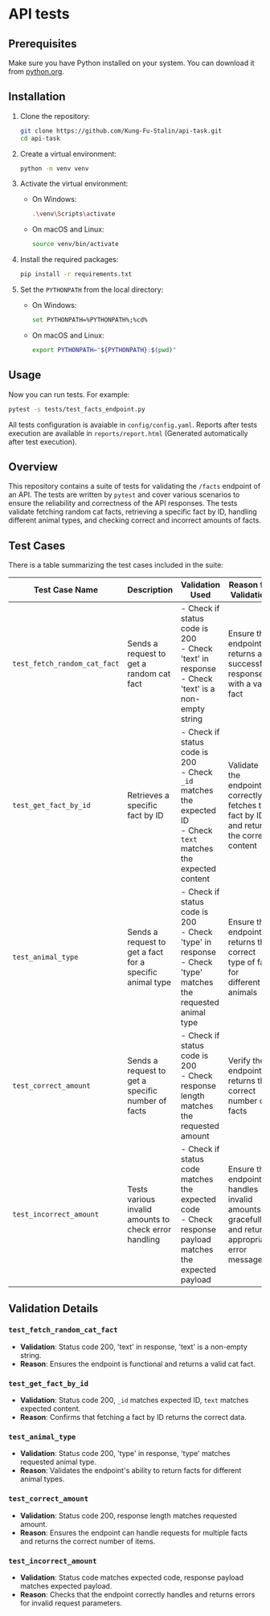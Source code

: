 # API tests

## Prerequisites

Make sure you have Python installed on your system. You can download it from [python.org](https://www.python.org/).

## Installation

1. Clone the repository:

    ```sh
    git clone https://github.com/Kung-Fu-Stalin/api-task.git
    cd api-task
    ```

2. Create a virtual environment:

    ```sh
    python -m venv venv
    ```

3. Activate the virtual environment:

    - On Windows:

        ```sh
        .\venv\Scripts\activate
        ```

    - On macOS and Linux:

        ```sh
        source venv/bin/activate
        ```

4. Install the required packages:

    ```sh
    pip install -r requirements.txt
    ```

5. Set the `PYTHONPATH` from the local directory:

    - On Windows:

        ```sh
        set PYTHONPATH=%PYTHONPATH%;%cd%
        ```

    - On macOS and Linux:

        ```sh
        export PYTHONPATH="${PYTHONPATH}:$(pwd)"
        ```

## Usage

Now you can run tests. For example:

```sh
pytest -s tests/test_facts_endpoint.py
```
All tests configuration is avaiable in `config/config.yaml`. Reports after tests execution are available in `reports/report.html` (Generated automatically after test execution). 

## Overview

This repository contains a suite of tests for validating the `/facts` endpoint of an API. The tests are written by `pytest` and cover various scenarios to ensure the reliability and correctness of the API responses. The tests validate fetching random cat facts, retrieving a specific fact by ID, handling different animal types, and checking correct and incorrect amounts of facts.

## Test Cases

There is a table summarizing the test cases included in the suite:

| Test Case Name | Description | Validation Used | Reason for Validation |
| -------------- | ----------- | ----------------| --------------------- |
| `test_fetch_random_cat_fact` | Sends a request to get a random cat fact | - Check if status code is 200 <br> - Check 'text' in response <br> - Check 'text' is a non-empty string | Ensure the endpoint returns a successful response with a valid fact |
| `test_get_fact_by_id` | Retrieves a specific fact by ID | - Check if status code is 200 <br> - Check `_id` matches the expected ID <br> - Check `text` matches the expected content | Validate the endpoint correctly fetches the fact by ID and returns the correct content |
| `test_animal_type` | Sends a request to get a fact for a specific animal type | - Check if status code is 200 <br> - Check 'type' in response <br> - Check 'type' matches the requested animal type | Ensure the endpoint returns the correct type of fact for different animals |
| `test_correct_amount` | Sends a request to get a specific number of facts | - Check if status code is 200 <br> - Check response length matches the requested amount | Verify the endpoint returns the correct number of facts |
| `test_incorrect_amount` | Tests various invalid amounts to check error handling | - Check if status code matches the expected code <br> - Check response payload matches the expected payload | Ensure the endpoint handles invalid amounts gracefully and returns appropriate error messages |

## Validation Details

### `test_fetch_random_cat_fact`
- **Validation**: Status code 200, 'text' in response, 'text' is a non-empty string.
- **Reason**: Ensures the endpoint is functional and returns a valid cat fact.

### `test_get_fact_by_id`
- **Validation**: Status code 200, `_id` matches expected ID, `text` matches expected content.
- **Reason**: Confirms that fetching a fact by ID returns the correct data.

### `test_animal_type`
- **Validation**: Status code 200, 'type' in response, 'type' matches requested animal type.
- **Reason**: Validates the endpoint's ability to return facts for different animal types.

### `test_correct_amount`
- **Validation**: Status code 200, response length matches requested amount.
- **Reason**: Ensures the endpoint can handle requests for multiple facts and returns the correct number of items.

### `test_incorrect_amount`
- **Validation**: Status code matches expected code, response payload matches expected payload.
- **Reason**: Checks that the endpoint correctly handles and returns errors for invalid request parameters.
